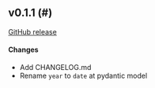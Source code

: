 ## v0.1.1 (#)

[GitHub release](https://github.com/dougc95/World-Magnetic-Model-Report-Generator/releases/tag/v0.1.1)

#### Changes

* Add CHANGELOG.md
* Rename `year` to `date` at pydantic model